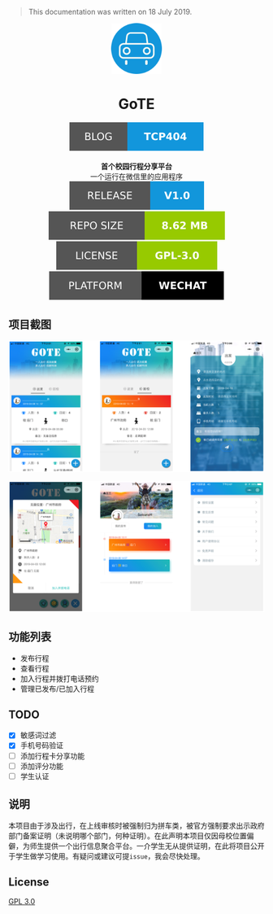 > This documentation was written on 18 July 2019. 



<p align="center"><img src="README/logo.png" alt="logo" width="100" height="100"></p>
<h1 align="center">GoTE</h1>
<div align="center">
  <a href="https://blog.tcp404.com">
    <img src="README/blog.svg" alt="BLOG">
  </a>
</div><br/>
<div align="center">
  <strong>首个校园行程分享平台</strong>
</div>
<div align="center">
  一个运行在微信里的应用程序
</div>

<div align="center" >
	<!--version-->
    <a href="https://github.com/TCP404/GoTE-miniprogram/releases/tag/v1.0" target="blank">
		<img alt="GitHub release" src="README/release.svg"/>
    </a>
	<!--repo size-->
    <img alt="GitHub repo size" src="README/repo-size.svg">
    <!--license-->
    <img alt="GitHub" src="README/license.svg">
    <!--platform-->
    <a href="https://developers.weixin.qq.com/miniprogram/dev/devtools/download.html" target="blank">
    	<img alt="platform" src="README/platform.svg"/>
    </a>
</div>



## 项目截图

![项目截图1](README/界面设计1.png)

![项目截图2](README/界面设计2.png)

## 功能列表

- 发布行程
- 查看行程
- 加入行程并拨打电话预约
- 管理已发布/已加入行程

## TODO

- [x] 敏感词过滤
- [x] 手机号码验证
- [ ] 添加行程卡分享功能
- [ ] 添加评分功能
- [ ] 学生认证

## 说明

本项目由于涉及出行，在上线审核时被强制归为拼车类，被官方强制要求出示政府部门备案证明（未说明哪个部门，何种证明）。在此声明本项目仅因母校位置偏僻，为师生提供一个出行信息聚合平台。一介学生无从提供证明，在此将项目公开于学生做学习使用。有疑问或建议可提`issue`，我会尽快处理。

## License

<a href="./LICENSE">GPL 3.0</a>

